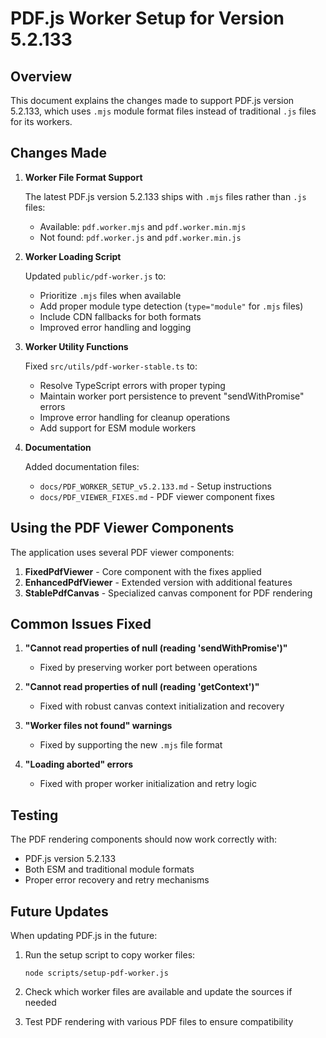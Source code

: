 # PDF.js Worker Setup for Version 5.2.133

## Overview

This document explains the changes made to support PDF.js version 5.2.133, which uses `.mjs` module format files instead of traditional `.js` files for its workers.

## Changes Made

1. **Worker File Format Support**
   
   The latest PDF.js version 5.2.133 ships with `.mjs` files rather than `.js` files:
   - Available: `pdf.worker.mjs` and `pdf.worker.min.mjs`
   - Not found: `pdf.worker.js` and `pdf.worker.min.js`

2. **Worker Loading Script**
   
   Updated `public/pdf-worker.js` to:
   - Prioritize `.mjs` files when available
   - Add proper module type detection (`type="module"` for `.mjs` files)
   - Include CDN fallbacks for both formats
   - Improved error handling and logging

3. **Worker Utility Functions**
   
   Fixed `src/utils/pdf-worker-stable.ts` to:
   - Resolve TypeScript errors with proper typing
   - Maintain worker port persistence to prevent "sendWithPromise" errors
   - Improve error handling for cleanup operations
   - Add support for ESM module workers

4. **Documentation**
   
   Added documentation files:
   - `docs/PDF_WORKER_SETUP_v5.2.133.md` - Setup instructions
   - `docs/PDF_VIEWER_FIXES.md` - PDF viewer component fixes

## Using the PDF Viewer Components

The application uses several PDF viewer components:

1. **FixedPdfViewer** - Core component with the fixes applied
2. **EnhancedPdfViewer** - Extended version with additional features
3. **StablePdfCanvas** - Specialized canvas component for PDF rendering

## Common Issues Fixed

1. **"Cannot read properties of null (reading 'sendWithPromise')"**
   - Fixed by preserving worker port between operations

2. **"Cannot read properties of null (reading 'getContext')"**
   - Fixed with robust canvas context initialization and recovery

3. **"Worker files not found" warnings**
   - Fixed by supporting the new `.mjs` file format

4. **"Loading aborted" errors**
   - Fixed with proper worker initialization and retry logic

## Testing

The PDF rendering components should now work correctly with:
- PDF.js version 5.2.133
- Both ESM and traditional module formats
- Proper error recovery and retry mechanisms

## Future Updates

When updating PDF.js in the future:

1. Run the setup script to copy worker files:
   ```
   node scripts/setup-pdf-worker.js
   ```

2. Check which worker files are available and update the sources if needed
   
3. Test PDF rendering with various PDF files to ensure compatibility
